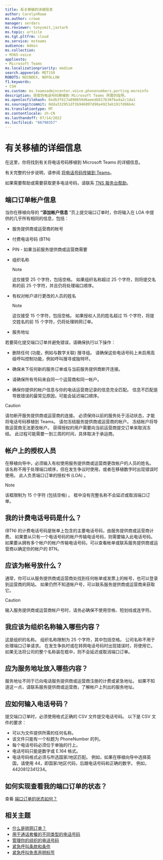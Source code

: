 ```yaml
---
title: 有关移植的详细信息
author: CarolynRowe
ms.author: crowe
manager: serdars
ms.reviewer: tonysmit,jastark
ms.topic: article
ms.tgt.pltfrm: cloud
ms.service: msteams
audience: Admin
ms.collection:
- M365-voice
appliesto:
- Microsoft Teams
ms.localizationpriority: medium
search.appverid: MET150
ROBOTS: NOINDEX, NOFOLLOW
f1.keywords:
- CSH
ms.custom: ms.teamsadmincenter.voice.phonenumbers.porting.moreinfo
description: 获取将电话号码移植到 Microsoft Teams 所需的指导。
ms.openlocfilehash: 6edb3f617a890659d6aeedb817b38fba4a2c1da1
ms.sourcegitcommit: 0dda332951df3b946097d90a4923eb191fd86b4c
ms.translationtype: MT
ms.contentlocale: zh-CN
ms.lasthandoff: 07/14/2022
ms.locfileid: "66790357"
---
```

# <a name="more-information-about-porting"></a>有关移植的详细信息

在这里，你将找到有关将电话号码移植到 Microsoft Teams 的详细信息。

有关完整的分步说明，请参阅 [将电话号码传输到 Teams](transfer-phone-numbers-to-teams.md)。

如果需要帮助或需要获取更多电话号码，请联系 [TNS 服务台帮助](../manage-phone-numbers-for-your-organization/contact-tns-service-desk.md)。

## <a name="port-order-account-information"></a>端口订单帐户信息

当你在移植向导的 **“添加帐户信息** ”页上提交端口订单时，你将输入在 LOA 中提供的几乎所有相同的信息，包括：
  
- 服务提供商或运营商的帐号
    
- 付费电话号码 (BTN)
    
- PIN - 如果当前服务提供商或运营商需要
    
- 组织名称
    
    > [!NOTE]
    > 这仅接受 25 个字符，包括空格。 如果组织名称超过 25 个字符，则将提交名称的前 25 个字符，并且仍将处理端口顺序。
  
- 有权对帐户进行更改的人员的姓名
    
    > [!NOTE]
    > 这仅接受 15 个字符，包括空格。 如果授权人员的姓名超过 15 个字符，将提交姓名的前 15 个字符，仍将处理转网订单。 
  
- 服务地址
  
若要简化提交端口订单并避免错误，请确保执行以下操作：
  
- 删除任何 (功能，例如与数字关联) 搜寻组。 请确保这些电话号码上未启用高级呼叫控制功能，例如呼叫搜寻或独特环。
    
- 确保未下任何新的服务订单或与当前服务提供商断开连接。
    
- 请确保所有号码来自同一个运营商和同一帐户。
    
- 确保你提供的帐户信息与你的电话运营商记录的信息完全匹配。 信息不匹配是导致错误的最常见原因，可能会延迟端口顺序。
    
> [!CAUTION]
> 请勿断开服务提供商或运营商的连接。 必须保持以前的服务处于活动状态，才能将电话号码移植到 Teams。 请勿冻结服务提供商或运营商的帐户。 冻结帐户将导致运营商无法更改帐户。 获得授权的用户需要向当前运营商提交订单来取消冻结。 此过程可能需要一到三周的时间，具体取决于承运商。

## <a name="authorized-person-on-the-account"></a>帐户上的授权人员

在移植向导中，必须输入有权使用服务提供商或运营商更改帐户的人员的姓名。 该名称不用于处理端口顺序，但在发生争议时使用，或者在移植数字时出现错误时使用。 此人负责端口订单的授权书 (LOA) 。
  
> [!NOTE]
> 该框限制为 15 个字符 (包括空格) 。 框中没有完整名称不会延迟或取消端口订单。
  
## <a name="whats-my-billing-telephone-number"></a>我的计费电话号码是什么？

 (BTN) 的计费电话号码是账单上包含的主要电话号码，由服务提供商或运营商计费。 如果要从只有一个电话号码的帐户传输电话号码，则需要输入此电话号码。 如果要从拥有多个帐户的帐户传输电话号码，可以查看帐单或联系服务提供商或运营商以确定你的帐户的 BTN。

## <a name="what-should-i-put-in-for-the-account-number"></a>应该为帐号放什么？

通常，你可以从服务提供商或运营商处找到任何帐单或发票上的帐号，也可以登录到运营商的网站。 如果仍然不知道帐户号，可以联系服务提供商或运营商来获取它。
  
> [!CAUTION]
>  输入服务提供商或运营商帐户号时，请务必确保不使用空格、短划线或连字符。

## <a name="what-should-i-put-in-for-the-organization-name"></a>我应该为组织名称输入哪些内容？

这是组织的名称。 组织名称限制为 25 个字符，其中包括空格。 公司名称不用于处理端口订单请求。 在发生争执时或在转网电话号码时出现错误时，将使用它。 如果无法将公司的整个名称装在框中，则不会延迟或取消端口订单。
  
## <a name="what-should-i-put-in-for-the-service-address"></a>应为服务地址放入哪些内容？

服务地址不同于已向电话服务提供商或运营商注册的计费或紧急地址。 如果不知道这一点，请联系服务提供商或运营商，了解帐户上列出的服务地址。

## <a name="how-should-i-enter-the-phone-numbers"></a>应如何输入电话号码？
<a name="bkadding"> </a>

提交端口订单时，必须使用格式正确的 CSV 文件提交电话号码。 以下是 CSV 文件的要求：

 - 可以为文件提供所需的任何名称。
 - 该文件只能有一个标题为 PhoneNumber 的列。
 - 每个电话号码必须位于单独的行上。
 - 电话号码只能是数字或 E.164 格式。
 - 电话号码格式必须与所选国家/地区匹配。 例如，如果在移植向导中选择英国，请使用 44，即国家/地区代码，后跟电话号码和正确的数字。 例如，4420812341234。

## <a name="how-do-i-see-the-status-of-my-port-order"></a>如何实现查看我的端口订单的状态？

查看 [端口订单的状态如何？](port-order-status.md)

## <a name="related-topics"></a>相关主题

- [什么是转网订单？](port-order-overview.md)
- [用于通话套餐的不同类型的电话号码](../different-kinds-of-phone-numbers-used-for-calling-plans.md)
- [管理你的组织的电话号码](../manage-phone-numbers-for-your-organization/manage-phone-numbers-for-your-organization.md)
- [紧急呼叫条款和条件](../emergency-calling-terms-and-conditions.md)
- [紧急呼叫免责声明标签](https://github.com/MicrosoftDocs/OfficeDocs-SkypeForBusiness/blob/live/Teams/downloads/emergency-calling/emergency-calling-label-(en-us)-(v.1.0).zip?raw=true)
